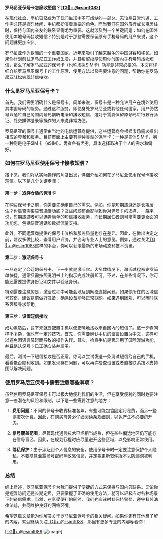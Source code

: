 **罗马尼亚保号卡怎麽收短信？[[TG💪+ @esim1088](https://t.me/s/esim1088)]**

在现代社会，手机已经成为了我们生活中不可或缺的一部分。无论是日常沟通、工作需求还是娱乐休闲，手机都扮演着重要的角色。而当我们在国外旅行或长期居住时，保持与国内亲友的联系显得尤为重要。这就涉及到一个关键问题：如何在国外使用本地号码接收短信？特别是对于那些需要保留原有手机号码的用户来说，这个问题就更加突出。

罗马尼亚作为欧洲的一个重要国家，近年来吸引了越来越多的中国游客和移民。如果你计划前往罗马尼亚工作或生活，并且希望继续使用你的国内手机号码接收短信，那么了解罗马尼亚的保号卡（也称虚拟SIM卡）功能是非常必要的。本文将详细介绍罗马尼亚保号卡的工作原理、使用方法以及需要注意的问题，帮助你在罗马尼亚轻松实现短信接收。

### 什么是罗马尼亚保号卡？

首先，我们需要明确什么是保号卡。简单来说，保号卡是一种允许用户在境外使用其本国号码的服务。通过这种服务，即使身处罗马尼亚或其他任何国家，用户仍然可以通过自己的国内号码接听电话和接收短信。这对于需要保留原号码进行银行验证、社交媒体登录等操作的人来说非常方便。

罗马尼亚的保号卡通常由当地的电信运营商提供，这些运营商会根据市场需求推出相应的套餐和服务。目前市面上主要有两种类型的保号卡：一种是实体SIM卡，另一种则是电子SIM卡（eSIM）。两者各有优劣，具体选择取决于个人的需求和偏好。

### 如何在罗马尼亚使用保号卡接收短信？

接下来，我们将从实际操作的角度出发，详细介绍如何在罗马尼亚使用保号卡接收短信。以下是几个关键步骤：

#### 第一步：选择合适的保号卡

在购买保号卡之前，你需要先确定自己的需求。例如，你是短期旅游还是长期居住？你是否需要语音通话功能？这些问题都会影响到你对保号卡的选择。一般来说，短期旅游者可以选择简单的短信接收服务，而长期居住者则可能需要更全面的功能包，包括语音通话和数据流量支持。

此外，不同运营商提供的保号卡价格和服务质量也存在差异。因此，在做出决定之前，建议多做比较，查看用户评价，并咨询专业人士的意见。例如，通过关注[TG💪+ @esim1088](https://t.me/s/esim1088)这样的平台，你可以获取最新的市场动态和技术资讯。

#### 第二步：激活保号卡

一旦选定了合适的保号卡，下一步就是激活它。大多数情况下，激活过程都非常简单快捷。通常只需按照说明书上的指示完成注册即可。不过，在某些情况下，你可能还需要提供身份证明文件以验证身份。

特别需要注意的是，激活过程中可能会涉及到网络连接问题。如果你所在的区域信号较弱，建议提前做好准备，确保设备能够正常联网。如果遇到困难，可以随时联系客服寻求帮助。

#### 第三步：设置短信接收

成功激活后，接下来就要配置手机以便正确地接收来自国内的短信了。这一步骤同样不复杂，但也有一定的技巧。首先，你需要确认手机的语言设置为中文，这样可以避免因语言障碍而导致的操作失误。其次，检查手机是否启用了国际漫游功能，并且确认保号卡已正确安装并启用。

最后，测试一下短信接收是否正常。你可以尝试发送一条测试短信给自己的手机，看看能否顺利收到。如果发现存在问题，可以再次检查设置或者直接联系技术支持团队解决问题。

### 使用罗马尼亚保号卡需要注意哪些事项？

虽然使用罗马尼亚保号卡可以极大地便利我们的生活，但在享受便利的同时也要注意一些潜在的风险和限制。以下是一些需要注意的地方：

1. **费用问题**：不同的保号卡收费标准各异，有些可能包含固定月租费，而另一些则按次计费。因此，在购买前务必仔细阅读条款细则，以免产生不必要的开支。
   
2. **信号覆盖范围**：尽管现代通信技术已经相当成熟，但在某些偏远地区仍可能存在信号盲区。因此，在规划行程时应尽量避开这些区域，以免影响正常使用。

3. **隐私保护**：由于涉及到个人信息的安全，使用保号卡时一定要注意保护个人隐私。不要随意泄露账号密码等敏感信息，并定期更新软件版本以防漏洞被利用。

### 总结

综上所述，罗马尼亚保号卡为我们提供了便捷的方式来保持与国内的联系。无论你是短暂访问还是长期定居，只要掌握了正确的使用方法，就可以轻松应对各种场景下的通信需求。当然，在享受便利的同时，我们也应该时刻保持警惕，遵守相关法律法规，共同维护良好的网络环境。

希望这篇文章能为你解答关于罗马尼亚保号卡的相关疑问。如果你还有其他想了解的内容，欢迎继续关注[TG💪+ @esim1088](https://t.me/s/esim1088)，那里有更多专业的内容等着你！

[[TG💪+ @esim1088](https://t.me/s/esim1088) ![Image](https://i.postimg.cc/4NQfJmqS/Snipaste-2025-05-13-00-14-12.png)]